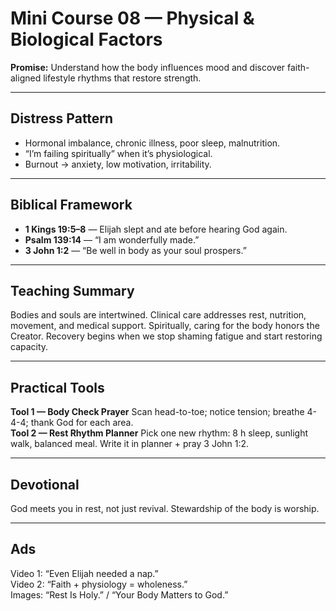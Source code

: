 # Mini Course 08 — Physical & Biological Factors
**Promise:** Understand how the body influences mood and discover faith-aligned lifestyle rhythms that restore strength.

---

## Distress Pattern
- Hormonal imbalance, chronic illness, poor sleep, malnutrition.
- “I’m failing spiritually” when it’s physiological.
- Burnout → anxiety, low motivation, irritability.

---

## Biblical Framework
- **1 Kings 19:5–8** — Elijah slept and ate before hearing God again.
- **Psalm 139:14** — “I am wonderfully made.”
- **3 John 1:2** — “Be well in body as your soul prospers.”

---

## Teaching Summary
Bodies and souls are intertwined.  Clinical care addresses rest, nutrition, movement, and medical support.  Spiritually, caring for the body honors the Creator.  Recovery begins when we stop shaming fatigue and start restoring capacity.

---

## Practical Tools
**Tool 1 — Body Check Prayer**
Scan head-to-toe; notice tension; breathe 4-4-4; thank God for each area.  
**Tool 2 — Rest Rhythm Planner**
Pick one new rhythm: 8 h sleep, sunlight walk, balanced meal.  Write it in planner + pray 3 John 1:2.

---

## Devotional
God meets you in rest, not just revival.  Stewardship of the body is worship.

---

## Ads
Video 1: “Even Elijah needed a nap.”  
Video 2: “Faith + physiology = wholeness.”  
Images: “Rest Is Holy.” / “Your Body Matters to God.”
